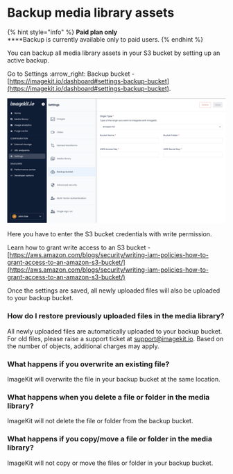 # Backup media library assets

{% hint style="info" %}
**Paid plan only**\
****Backup is currently available only to paid users.
{% endhint %}

You can backup all media library assets in your S3 bucket by setting up an active backup.

Go to Settings :arrow\_right: Backup bucket - [https://imagekit.io/dashboard#settings-backup-bucket](https://imagekit.io/dashboard#settings-backup-bucket).

![](<../../.gitbook/assets/backup-bucket-form.png>)

Here you have to enter the S3 bucket credentials with write permission.&#x20;

Learn how to grant write access to an S3 bucket - [https://aws.amazon.com/blogs/security/writing-iam-policies-how-to-grant-access-to-an-amazon-s3-bucket/](https://aws.amazon.com/blogs/security/writing-iam-policies-how-to-grant-access-to-an-amazon-s3-bucket/)

Once the settings are saved, all newly uploaded files will also be uploaded to your backup bucket.

### How do I restore previously uploaded files in the media library?

All newly uploaded files are automatically uploaded to your backup bucket. For old files, please raise a support ticket at support@imagekit.io. Based on the number of objects, additional charges may apply.

### What happens if you overwrite an existing file?

ImageKit will overwrite the file in your backup bucket at the same location.

### What happens when you delete a file or folder in the media library?

ImageKit will not delete the file or folder from the backup bucket.

### What happens if you copy/move a file or folder in the media library?

ImageKit will not copy or move the files or folder in your backup bucket.
